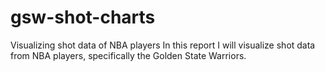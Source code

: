 # gsw-shot-charts
Visualizing shot data of NBA players 
In this report I will visualize shot data from NBA players, specifically the Golden State Warriors. 
